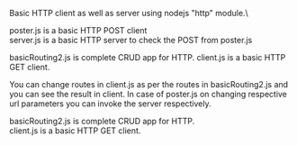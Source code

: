 Basic HTTP client as well as server using nodejs "http" module.\


poster.js is a basic HTTP POST client\
server.js is a basic HTTP server to check the POST from poster.js



basicRouting2.js is complete CRUD app for HTTP.
client.js is a basic HTTP GET client.



You can change routes in client.js as per the routes in basicRouting2.js and you can see the result in client.
In case of poster.js on changing respective url parameters you can invoke the server respectively.


basicRouting2.js is complete CRUD app for HTTP.\
client.js is a basic HTTP GET client.

